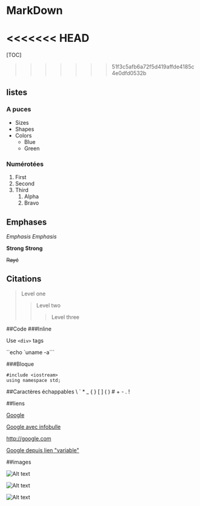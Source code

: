 # MarkDown
<<<<<<< HEAD
=======

[TOC]
>>>>>>> 51f3c5afb6a72f5d419affde4185c4e0dfd0532b

## listes

### A puces
* Sizes
* Shapes
* Colors
	* Blue
	* Green

### Numérotées
1. First
2. Second
3. Third
	1. Alpha
	2. Bravo

## Emphases

*Emphasis* _Emphasis_

**Strong** __Strong__

~~Rayé~~

## Citations

> Level one
> 
> > Level two
> >
> > > Level three

##Code
###Inline

Use `<div>` tags

``echo `uname -a```

###Bloque

	#include <iostream>
	using namespace std;

##Caractères échappables
\\
\`
\*
\_
\{ \}
\[ \]
\( \)
\#
\+
\-
\.
\!

##liens

[Google](http://google.com/)

[Google avec infobulle](http://google.com/ "Search")

<http://google.com>

[google]: http://google.com/ "Search"
[Google depuis lien "variable"][google] 

##images

![Alt text](/path/to/img.jpg)

![Alt text](/path/to/img.jpg "Title")

[img1]: /path/to/img.jpg "Title"
![Alt text][img1] 